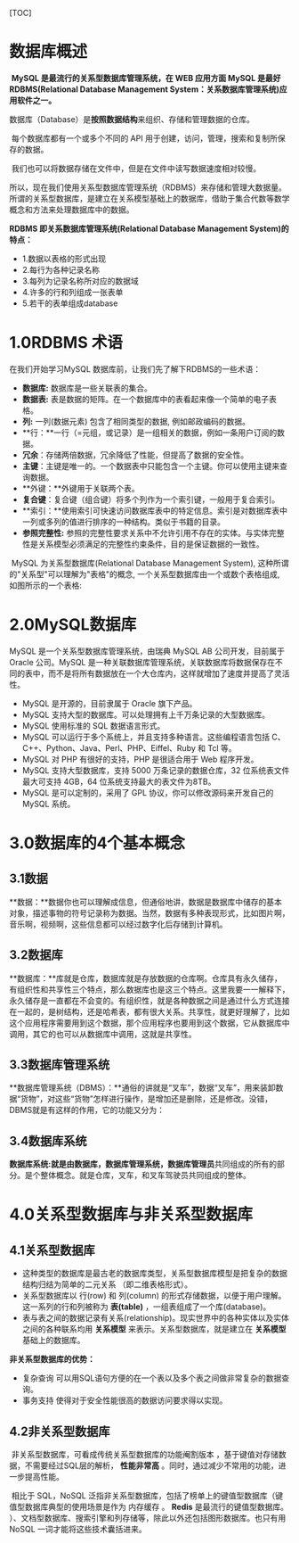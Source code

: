[TOC]



# 数据库概述

​		**MySQL 是最流行的关系型数据库管理系统，在 WEB 应用方面 MySQL 是最好RDBMS(Relational Database Management System：关系数据库管理系统)应用软件之一。**

​		数据库（Database）是**按照数据结构**来组织、存储和管理数据的仓库。

​		每个数据库都有一个或多个不同的 API 用于创建，访问，管理，搜索和复制所保存的数据。

​		我们也可以将数据存储在文件中，但是在文件中读写数据速度相对较慢。

​		所以，现在我们使用关系型数据库管理系统（RDBMS）来存储和管理大数据量。所谓的关系型数据库，是建立在关系模型基础上的数据库，借助于集合代数等数学概念和方法来处理数据库中的数据。

**RDBMS 即关系数据库管理系统(Relational Database Management System)的特点：**

- 1.数据以表格的形式出现
- 2.每行为各种记录名称
- 3.每列为记录名称所对应的数据域
- 4.许多的行和列组成一张表单
- 5.若干的表单组成database

# 1.0RDBMS 术语

在我们开始学习MySQL 数据库前，让我们先了解下RDBMS的一些术语：

- **数据库:** 数据库是一些关联表的集合。
- **数据表:** 表是数据的矩阵。在一个数据库中的表看起来像一个简单的电子表格。
- **列:** 一列(数据元素) 包含了相同类型的数据, 例如邮政编码的数据。
- **行：**一行（=元组，或记录）是一组相关的数据，例如一条用户订阅的数据。
- **冗余**：存储两倍数据，冗余降低了性能，但提高了数据的安全性。
- **主键**：主键是唯一的。一个数据表中只能包含一个主键。你可以使用主键来查询数据。
- **外键：**外键用于关联两个表。
- **复合键**：复合键（组合键）将多个列作为一个索引键，一般用于复合索引。
- **索引：**使用索引可快速访问数据库表中的特定信息。索引是对数据库表中一列或多列的值进行排序的一种结构。类似于书籍的目录。
- **参照完整性:** 参照的完整性要求关系中不允许引用不存在的实体。与实体完整性是关系模型必须满足的完整性约束条件，目的是保证数据的一致性。

​		MySQL 为关系型数据库(Relational Database Management System), 这种所谓的"关系型"可以理解为"表格"的概念, 一个关系型数据库由一个或数个表格组成, 如图所示的一个表格:

# 2.0MySQL数据库

MySQL 是一个关系型数据库管理系统，由瑞典 MySQL AB 公司开发，目前属于 Oracle 公司。MySQL 是一种关联数据库管理系统，关联数据库将数据保存在不同的表中，而不是将所有数据放在一个大仓库内，这样就增加了速度并提高了灵活性。

- MySQL 是开源的，目前隶属于 Oracle 旗下产品。
- MySQL 支持大型的数据库。可以处理拥有上千万条记录的大型数据库。
- MySQL 使用标准的 SQL 数据语言形式。
- MySQL 可以运行于多个系统上，并且支持多种语言。这些编程语言包括 C、C++、Python、Java、Perl、PHP、Eiffel、Ruby 和 Tcl 等。
- MySQL 对 PHP 有很好的支持，PHP 是很适合用于 Web 程序开发。
- MySQL 支持大型数据库，支持 5000 万条记录的数据仓库，32 位系统表文件最大可支持 4GB，64 位系统支持最大的表文件为8TB。
- MySQL 是可以定制的，采用了 GPL 协议，你可以修改源码来开发自己的 MySQL 系统。

# 3.0数据库的4个基本概念

## 3.1数据

​		**数据：**数据你也可以理解成信息，但通俗地讲，数据是数据库中储存的基本对象，描述事物的符号记录称为数据。当然，数据有多种表现形式，比如图片啊，音乐啊，视频啊，这些信息都可以经过数字化后存储到计算机。

## 3.2数据库

​		**数据库：**库就是仓库，数据库就是存放数据的仓库啊。仓库具有永久储存，有组织性和共享性三个特点，那么数据库也是这三个特点。这里我要一一解释下，永久储存是一直都在不会变的。有组织性，就是各种数据之间是通过什么方式连接在一起的，是树结构，还是哈希表，都有很大关系。共享性，就更好理解了，比如这个应用程序需要用到这个数据，那个应用程序也要用到这个数据，它从数据库中调用，其它的也可以从数据库中调用，这就是共享性。

## 3.3数据库管理系统

​		**数据库管理系统（DBMS）：**通俗的讲就是“叉车”，数据“叉车”，用来装卸数据“货物”，对这些“货物”怎样进行操作，是增加还是删除，还是修改。没错，DBMS就是有这样的作用，它的功能又分为：

## 3.4数据库系统

​		**数据库系统:**就是由**数据库，数据库管理系统，数据库管理员**共同组成的所有的部分。是个整体概念。就是仓库，叉车，和叉车驾驶员共同组成的整体。

# 4.0关系型数据库与非关系型数据库

## 4.1关系型数据库

- 这种类型的数据库是最古老的数据库类型，关系型数据库模型是把复杂的数据结构归结为简单的二元关系 （即二维表格形式）。
- 关系型数据库以 行(row) 和 列(column) 的形式存储数据，以便于用户理解。这一系列的行和列被称为 **表(table)** ，一组表组成了一个库(database)。
- 表与表之间的数据记录有关系(relationship)。现实世界中的各种实体以及实体之间的各种联系均用 **关系模型** 来表示。关系型数据库，就是建立在 **关系模型** 基础上的数据库。



**非关系型数据库的优势：**

- 复杂查询 可以用SQL语句方便的在一个表以及多个表之间做非常复杂的数据查询。
- 事务支持 使得对于安全性能很高的数据访问要求得以实现。

## 4.2非关系型数据库

​		非关系型数据库，可看成传统关系型数据库的功能阉割版本 ，基于键值对存储数据，不需要经过SQL层的解析， **性能非常高** 。同时，通过减少不常用的功能，进一步提高性能。

​		相比于 SQL，NoSQL 泛指非关系型数据库，包括了榜单上的键值型数据库（键值型数据库典型的使用场景是作为 内存缓存 。 **Redis** 是最流行的键值型数据库。 ）、文档型数据库、搜索引擎和列存储等，除此以外还包括图形数据库。也只有用 NoSQL 一词才能将这些技术囊括进来。









